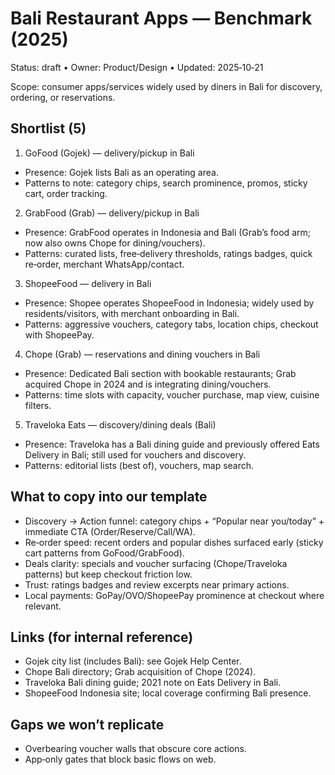 # Bali Restaurant Apps — Benchmark (2025)

Status: draft • Owner: Product/Design • Updated: 2025‑10‑21

Scope: consumer apps/services widely used by diners in Bali for discovery, ordering, or reservations.

## Shortlist (5)
1) GoFood (Gojek) — delivery/pickup in Bali
- Presence: Gojek lists Bali as an operating area.
- Patterns to note: category chips, search prominence, promos, sticky cart, order tracking.

2) GrabFood (Grab) — delivery/pickup in Bali
- Presence: GrabFood operates in Indonesia and Bali (Grab’s food arm; now also owns Chope for dining/vouchers).
- Patterns: curated lists, free‑delivery thresholds, ratings badges, quick re‑order, merchant WhatsApp/contact.

3) ShopeeFood — delivery in Bali
- Presence: Shopee operates ShopeeFood in Indonesia; widely used by residents/visitors, with merchant onboarding in Bali.
- Patterns: aggressive vouchers, category tabs, location chips, checkout with ShopeePay.

4) Chope (Grab) — reservations and dining vouchers in Bali
- Presence: Dedicated Bali section with bookable restaurants; Grab acquired Chope in 2024 and is integrating dining/vouchers.
- Patterns: time slots with capacity, voucher purchase, map view, cuisine filters.

5) Traveloka Eats — discovery/dining deals (Bali)
- Presence: Traveloka has a Bali dining guide and previously offered Eats Delivery in Bali; still used for vouchers and discovery.
- Patterns: editorial lists (best of), vouchers, map search.

## What to copy into our template
- Discovery → Action funnel: category chips + “Popular near you/today” + immediate CTA (Order/Reserve/Call/WA).
- Re‑order speed: recent orders and popular dishes surfaced early (sticky cart patterns from GoFood/GrabFood).
- Deals clarity: specials and voucher surfacing (Chope/Traveloka patterns) but keep checkout friction low.
- Trust: ratings badges and review excerpts near primary actions.
- Local payments: GoPay/OVO/ShopeePay prominence at checkout where relevant.

## Links (for internal reference)
- Gojek city list (includes Bali): see Gojek Help Center.
- Chope Bali directory; Grab acquisition of Chope (2024).
- Traveloka Bali dining guide; 2021 note on Eats Delivery in Bali.
- ShopeeFood Indonesia site; local coverage confirming Bali presence.

## Gaps we won’t replicate
- Overbearing voucher walls that obscure core actions.
- App‑only gates that block basic flows on web.


